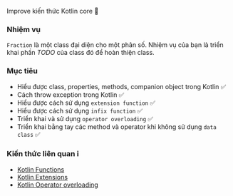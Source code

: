 Improve kiến thức Kotlin core 💪

### Nhiệm vụ

`Fraction` là một class đại diện cho một phân số.
Nhiệm vụ của bạn là triển khai phần *TODO* của class đó để hoàn thiện class.

### Mục tiêu

* Hiểu được class, properties, methods, companion object trong Kotlin ✅
* Cách throw exception trong Kotlin ✅
* Hiểu được cách sử dụng `extension function` ✅
* Hiểu được cách sử dụng `infix function` ✅
* Triển khai và sử dụng `operator overloading` ✅
* Triển khai bằng tay các method và operator khi không sử dụng `data class` ✅

### Kiến thức liên quan ℹ️

* [Kotlin Functions](https://kotlinlang.org/docs/functions.html)
* [Kotlin Extensions](https://kotlinlang.org/docs/extensions.html)
* [Kotlin Operator overloading](https://kotlinlang.org/docs/operator-overloading.html#0)
